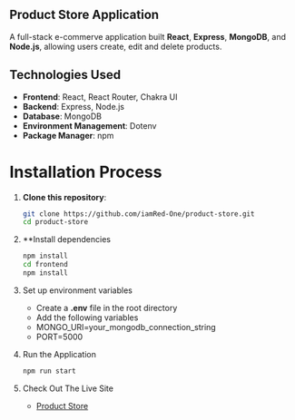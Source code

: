 ## Product Store Application

A full-stack e-commerve application built **React**, **Express**, **MongoDB**, and **Node.js**, allowing users create, edit and delete products.

## Technologies Used

- **Frontend**: React, React Router, Chakra UI
- **Backend**: Express, Node.js
- **Database**: MongoDB
- **Environment Management**: Dotenv
- **Package Manager**: npm

# Installation Process

1. **Clone this repository**:

   ```bash
   git clone https://github.com/iamRed-One/product-store.git
   cd product-store

   ```

2. \*\*Install dependencies

   ```bash
   npm install
   cd frontend
   npm install

   ```

3. Set up environment variables

   - Create a **.env** file in the root directory
   - Add the following variables
   - MONGO_URI=your_mongodb_connection_string  
   - PORT=5000

4. Run the Application

   ```bash
   npm run start

   ```
   
5. Check Out The Live Site
   - [Product Store](https://product-store-yfa9.onrender.com/)
